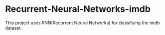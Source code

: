 # Recurrent-Neural-Networks-imdb
This project uses RNN(Recurrent Neural Networks) for classifying the imdb dataset.

